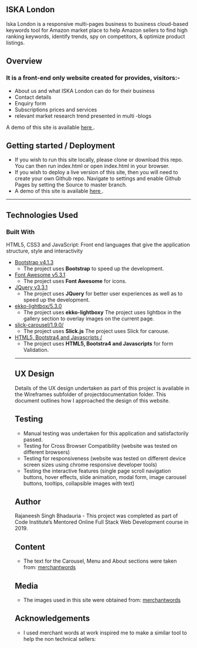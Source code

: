 <h2> ISKA London </h2>

Iska London is a responsive multi-pages business to business cloud-based keywords tool for Amazon market place to help Amazon sellers to
find high ranking keywords, identify trends, spy on competitors, & optimize product listings.

<h2> Overview </h2>

<p>
 
<h3> It is a front-end only website created for provides, visitors:-  </h3>

<ul>

<li> About us and what ISKA London can do for their business </li>
<li> Contact details </li>
<li> Enquiry form </li>
<li> Subscriptions prices and services </li>
<li> relevant market research trend presented in multi -blogs </li>

</ul>

</p>

<p> A demo of this site is available <a href="https://rajaneesh80.github.io/keywords-tool/index.html" rel="nofollow"> here </a>.</p>

<div>
<h2> Getting started / Deployment </h2>

<p>
<ul>

<li> If you wish to run this site locally, please clone or download this repo. You can then run index.html or open index.html in your browser.</li>

<li> If you wish to deploy a live version of this site, then you will need to create your own Github repo. Navigate to settings and enable Github Pages by setting the Source to master branch. </li>

<li> A demo of this site is available <a href="https://rajaneesh80.github.io/keywords-tool/index.html" rel="nofollow"> here </a>. </li>

</ul>
</p>
</div>

<hr>
<h2>Technologies Used </h2>

<h3> Built With </h3>
HTML5, CSS3 and JavaScript: Front end languages that give the application structure, style and interactivity

<ul>
<li><a href="https://getbootstrap.com/docs/4.3/getting-started/introduction/" rel="nofollow">Bootstrap v4.1.3</a>
<ul>
<li>The project uses <strong>Bootstrap</strong> to speed up the development.</li>
</ul>
</li>
<li><a href="https://fontawesome.com/" rel="nofollow">Font Awesome v5.3.1</a>
<ul>
<li>The project uses <strong>Font Awesome</strong> for icons.</li>
</ul>
</li>
 
<li><a href="https://code.jquery.com/jquery-3.3.1.min.js" rel="nofollow">JQuery v3.3.1</a>
 
 <ul>
<li>The project uses <strong>JQuery</strong> for better user experiences as well as to speed up the development.</li>
</ul>
</li>

<li><a href="https://cdnjs.cloudflare.com/ajax/libs/ekko-lightbox/5.3.0/ekko-lightbox.min.js" rel="nofollow">ekko-lightbox/5.3.0</a>
 
<ul>
<li>The project uses <strong>ekko-lightboxy</strong> The project uses lightbox in the gallery section to overlay images on the current page.</li>
</ul>

</li>

<li><a href="https://cdnjs.cloudflare.com/ajax/libs/slick-carousel/1.9.0/slick.js" rel="nofollow">slick-carousel/1.9.0/</a>
 
<ul>
<li>The project uses <strong>Slick.js</strong> The project uses Slick for carouse.</li>
</ul>

</li>

<li><a href="https://getbootstrap.com/docs/4.3/components/forms/#validation" rel="nofollow"> HTML5, Bootstra4 and Javascripts /</a>
 
<ul>
<li>The project uses <strong> HTML5, Bootstra4 and Javascripts</strong> for form Validation.</li>
</ul>

</li>




<hr>




<h2> UX Design </h2>
Details of the UX design undertaken as part of this project is available in the Wireframes subfolder of projectdocumentation folder. 
This document outlines how I approached the design of this website.

<h2> Testing </h2>
<ul>
<li> Manual testing was undertaken for this application and satisfactorily passed. </li>
<li> Testing for Cross Browser Compatibility (website was tested on different browsers) </li>
<li> Testing for responsiveness (website was tested on different device screen sizes using chrome responsive developer tools) </li>
<li>Testing the interactive features (single page scroll navigation buttons, hover effects, slide animation, modal form, image carousel buttons, tooltips, collapsible images with text) </li>
</ul>

<h2> Author </h2>
<p>
Rajaneesh Singh Bhadauria - This project was completed as part of Code Institute’s Mentored Online Full Stack Web Development course in 2019.
</p>

<h2> Content </h2> 

<ul>

<li> The text for the Carousel, Menu and About sections were taken from: <a href="https://www.merchantwords.com" rel="nofollow"> merchantwords </a> </li>

</ul>

<h2> Media </h2> 

<ul>

<li> The images used in this site were obtained from: <a href="https://www.merchantwords.com" rel="nofollow"> merchantwords </a> </li>

</ul>

<h2> Acknowledgements </h2> 

<ul>

<li> I used merchant words at work inspired me to make a similar tool to help the non technical sellers: </li>

</ul>








